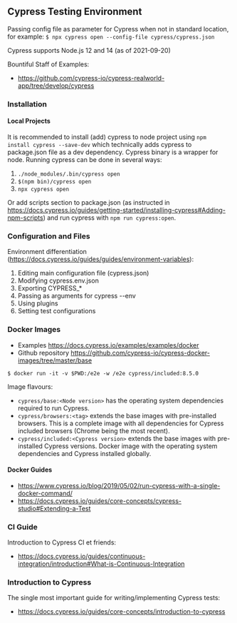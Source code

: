 ## Cypress Testing Environment

Passing config file as parameter for Cypress when not in standard location, for example:
``$ npx cypress open --config-file cypress/cypress.json``

Cypress supports Node.js 12 and 14 (as of 2021-09-20)

Bountiful Staff of Examples:
- https://github.com/cypress-io/cypress-realworld-app/tree/develop/cypress

### Installation
#### Local Projects
It is recommended to install (add) cypress to node project using `npm install cypress --save-dev` which technically adds cypress to package.json file as a dev dependency. Cypress binary is a wrapper for node. Running cypress can be done in several ways:
1. `./node_modules/.bin/cypress open`
2. `$(npm bin)/cypress open`
3. `npx cypress open`

Or add scripts section to package.json (as instructed in https://docs.cypress.io/guides/getting-started/installing-cypress#Adding-npm-scripts) and run cypress with `npm run cypress:open`.

### Configuration and Files
Environment differentiation (https://docs.cypress.io/guides/guides/environment-variables):
1. Editing main configuration file (cypress.json)
2. Modifying cypress.env.json
3. Exporting CYPRESS_*
4. Passing as arguments for cypress --env
5. Using plugins
6. Setting test configurations

### Docker Images
* Examples https://docs.cypress.io/examples/examples/docker
* Github repository https://github.com/cypress-io/cypress-docker-images/tree/master/base

``$ docker run -it -v $PWD:/e2e -w /e2e cypress/included:8.5.0``

Image flavours:
- `cypress/base:<Node version>` has the operating system dependencies required to run Cypress.
- `cypress/browsers:<tag>` extends the base images with pre-installed browsers. This is a complete image with all dependencies for Cypress included browsers (Chrome being the most recent).
- `cypress/included:<Cypress version>` extends the base images with pre-installed Cypress versions. Docker image with the operating system dependencies and Cypress installed globally.


#### Docker Guides
* https://www.cypress.io/blog/2019/05/02/run-cypress-with-a-single-docker-command/
* https://docs.cypress.io/guides/core-concepts/cypress-studio#Extending-a-Test

### CI Guide
Introduction to Cypress CI et friends:
- https://docs.cypress.io/guides/continuous-integration/introduction#What-is-Continuous-Integration

### Introduction to Cypress
The single most important guide for writing/implementing Cypress tests:
- https://docs.cypress.io/guides/core-concepts/introduction-to-cypress
